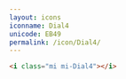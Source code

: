 ```yaml
---
layout: icons
iconname: Dial4
unicode: EB49
permalink: /icon/Dial4/
---
```


``` html
<i class="mi mi-Dial4"></i>
```
